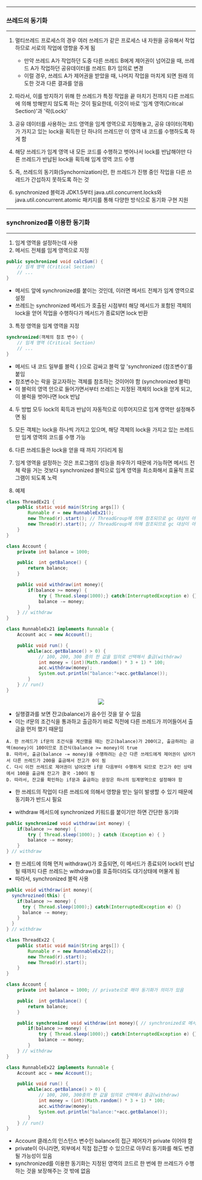 -----
### 쓰레드의 동기화
-----
1. 멀티쓰레드 프로세스의 경우 여러 쓰레드가 같은 프로세스 내 자원을 공유해서 작업하므로 서로의 작업에 영향을 주게 됨
   - 만약 쓰레드 A가 작업하던 도중 다른 쓰레드 B에게 제어권이 넘어갔을 때, 쓰레드 A가 작업하던 공유데이터를 쓰레드 B가 임의로 변경
   - 이럴 경우, 쓰레드 A가 제어권을 받았을 때, 나머지 작업을 마치게 되면 원래 의도한 것과 다른 결과를 얻음

2. 따라서, 이를 방지하기 위해 한 쓰레드가 특정 작업을 끝 마치기 전까지 다른 쓰레드에 의해 방해받지 않도록 하는 것이 필요한데, 이것이 바로 '임계 영역(Critical Section)'과 '락(Lock)'
3. 공유 데이터를 사용하는 코드 영역을 임계 영역으로 지정해놓고, 공유 데이터(객체)가 가지고 있는 lock을 획득한 단 하나의 쓰레드만 이 영역 내 코드를 수행하도록 하게 함
4. 해당 쓰레드가 임계 영역 내 모든 코드를 수행하고 벗어나서 lock를 반납해야만 다른 쓰레드가 반납된 lock을 획득해 임계 영역 코드 수행
5. 즉, 쓰레드의 동기화(Synchornization)란, 한 쓰레드가 진행 중인 작업을 다른 쓰레드가 간섭하지 못하도록 하는 것
6. synchronized 블럭과 JDK1.5부터 java.util.concurrent.locks와 java.util.concurrent.atomic 패키지를 통해 다양한 방식으로 동기화 구현 지원

-----
### synchronized를 이용한 동기화
-----
1. 임계 영역을 설정하는데 사용
2. 메서드 전체를 임계 영역으로 지정
```java
public synchronized void calcSum() {
    // 임계 영역 (Critical Section)
    // ...
}
```
  - 메서드 앞에 synchronized를 붙이는 것인데, 이러면 메서드 전체가 임계 영역으로 설정
  - 쓰레드는 synchronized 메서드가 호출된 시점부터 해당 메서드가 포함된 객체의 lock을 얻어 작업을 수행하다가 메서드가 종료되면 lock 반환

3. 특정 영역을 임계 영역을 지정
```java
synchronized(객체의 참조 변수) {
    // 임계 영역 (Critical Section)
    // ...
}
```
  - 메서드 내 코드 일부를 블럭 { }으로 감싸고 블럭 앞 'synchronized (참조변수)'를 붙임
  - 참조변수는 락을 걸고자하는 객체를 참조하는 것이어야 함 (synchronized 블럭)
  - 이 블럭의 영역 안으로 들어가면서부터 쓰레드는 지정된 객체의 lock을 얻게 되고, 이 블럭을 벗어나면 lock 반납

4. 두 방법 모두 lock의 획득과 반납이 자동적으로 이루어지므로 임계 영역만 설정해주면 됨
5. 모든 객체는 lock을 하나씩 가지고 있으며, 해당 객체의 lock을 가지고 있는 쓰레드만 임계 영역의 코드를 수행 가능
6. 다른 쓰레드들은 lock을 얻을 때 까지 기다리게 됨
7. 임계 영역을 설정하는 것은 프로그램의 성능을 좌우하기 때문에 가능하면 메서드 전체 락을 거는 것보다 synchronized 블럭으로 임계 영역을 최소화해서 효율적 프로그램이 되도록 노력

8. 예제
```java
class ThreadEx21 {
	public static void main(String args[]) {
		Runnable r = new RunnableEx21();
		new Thread(r).start(); // ThreadGroup에 의해 참조되므로 gc 대상이 아님
		new Thread(r).start(); // ThreadGroup에 의해 참조되므로 gc 대상이 아님
	}
}

class Account {
	private int balance = 1000;

	public  int getBalance() {
		return balance;
	}

	public void withdraw(int money){
		if(balance >= money) {
			try { Thread.sleep(1000);} catch(InterruptedException e) {}
			balance -= money;
		}
	} // withdraw
}

class RunnableEx21 implements Runnable {
	Account acc = new Account();

	public void run() {
		while(acc.getBalance() > 0) {
			// 100, 200, 300 중의 한 값을 임의로 선택해서 출금(withdraw)
			int money = (int)(Math.random() * 3 + 1) * 100;
			acc.withdraw(money);
			System.out.println("balance:"+acc.getBalance());
		}
	} // run()
}
```
<div align="center">
<img src="https://github.com/sooyounghan/HTTP/assets/34672301/781b8d57-e43b-4a97-88bd-aedd1931b03e">
</div>

  - 실행결과를 보면 잔고(balance)가 음수인 것을 알 수 있음
  - 이는 if문의 조건식을 통과하고 출금하기 바로 직전에 다른 쓰레드가 끼어들어서 출금을 먼저 했기 때문임
```
A. 한 쓰레드가 if문의 조건식을 계산했을 때는 잔고(balance)가 200이고, 출금하려는 금액(money)이 100이므로 조건식(balance >= money)이 true
B. 따라서, 출금(balance -= money)을 수행하려는 순간 다른 쓰레드에게 제어권이 넘어가서 다른 쓰레드가 200을 출금해서 잔고가 0이 됨
C. 다시 이전 쓰레드로 제어권이 넘어오면 if문 다음부터 수행하게 되므로 잔고가 0인 상태에서 100을 출금해 잔고가 결국 -100이 됨
D. 따라서, 잔고를 확인하는 if문과 출금하는 문장은 하나의 임계영역으로 설정해야 함
```

  - 한 쓰레드의 작업이 다른 쓰레드에 의해서 영향을 받는 일이 발생할 수 있기 때문에 동기화가 반드시 필요

  - withdraw 메서드에 synchronized 키워드를 붙이기만 하면 간단한 동기화
```java
public synchronized void withdraw(int money) {
    if(balance >= money) {
        try { Thread.sleep(1000); } catch (Exception e) { }
        balance -= money;
    }
} // withdraw
```

  - 한 쓰레드에 의해 먼저 withdraw()가 호출되면, 이 메서드가 종료되어 lock이 반납 될 때까지 다른 쓰레드는 withdraw()를 호출하더라도 대기상태에 머물게 됨
  - 따라서, synchronized 블럭 사용
```java
public void withdraw(int money){
  synchrozined(this) {
    if(balance >= money) {
      try { Thread.sleep(1000);} catch(InterruptedException e) {}
      balance -= money;
    }
  }
} // withdraw
```

```java
class ThreadEx22 {
	public static void main(String args[]) {
		Runnable r = new RunnableEx22();
		new Thread(r).start();
		new Thread(r).start();
	}
}

class Account {
	private int balance = 1000; // private으로 해야 동기화가 의미가 있음

	public  int getBalance() {
		return balance;
	}

	public synchronized void withdraw(int money){ // synchronized로 메서드 동기화
		if(balance >= money) {
			try { Thread.sleep(1000);} catch(InterruptedException e) {}
			balance -= money;
		}
	} // withdraw
}

class RunnableEx22 implements Runnable {
	Account acc = new Account();

	public void run() {
		while(acc.getBalance() > 0) {
			// 100, 200, 300중의 한 값을 임의로 선택해서 출금(withdraw)
			int money = (int)(Math.random() * 3 + 1) * 100;
			acc.withdraw(money);
			System.out.println("balance:"+acc.getBalance());
		}
	} // run()
}
```
  - Account 클래스의 인스턴스 변수인 balance의 접근 제어자가 private 이어야 함
  - private이 아니라면, 외부에서 직접 접근할 수 있으므로 아무리 동기화를 해도 변경될 가능성이 있음
  - synchronized를 이용한 동기화는 지정된 영역의 코드르 한 번에 한 쓰레드가 수행하는 것을 보장해주는 것 밖에 없음
